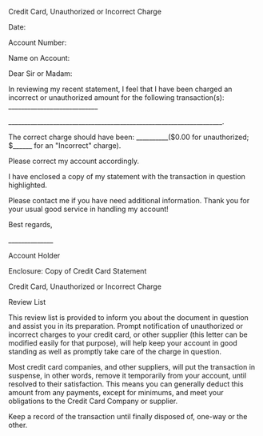 Credit Card, Unauthorized or Incorrect Charge

Date:

Account Number:

Name on Account:

Dear Sir or Madam:

In reviewing my recent statement, I feel that I have been charged an
incorrect or unauthorized amount for the following transaction(s):
\_\_\_\_\_\_\_\_\_\_\_\_\_\_\_\_\_\_\_\_\_\_\_\_\_\_\_\_

\_\_\_\_\_\_\_\_\_\_\_\_\_\_\_\_\_\_\_\_\_\_\_\_\_\_\_\_\_\_\_\_\_\_\_\_\_\_\_\_\_\_\_\_\_\_\_\_\_\_\_\_\_\_\_\_\_\_\_\_\_\_\_\_\_\_\_.

The correct charge should have been: \_\_\_\_\_\_\_\_\_\_(\$0.00 for
unauthorized; \$\_\_\_\_\_\_ for an "Incorrect" charge).

Please correct my account accordingly.

I have enclosed a copy of my statement with the transaction in question
highlighted.

Please contact me if you have need additional information. Thank you for
your usual good service in handling my account!

Best regards,

\_\_\_\_\_\_\_\_\_\_\_\_\_\_

Account Holder

Enclosure: Copy of Credit Card Statement

Credit Card, Unauthorized or Incorrect Charge

Review List

This review list is provided to inform you about the document in
question and assist you in its preparation. Prompt notification of
unauthorized or incorrect charges to your credit card, or other supplier
(this letter can be modified easily for that purpose), will help keep
your account in good standing as well as promptly take care of the
charge in question.

Most credit card companies, and other suppliers, will put the
transaction in suspense, in other words, remove it temporarily from your
account, until resolved to their satisfaction. This means you can
generally deduct this amount from any payments, except for minimums, and
meet your obligations to the Credit Card Company or supplier.

Keep a record of the transaction until finally disposed of, one-way or
the other.
